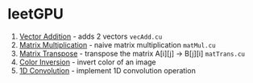 # leetGPU

1. [Vector Addition](https://leetgpu.com/challenges/vector-addition) - adds 2 vectors `vecAdd.cu`
2. [Matrix Multiplication](https://leetgpu.com/challenges/matrix-multiplication) - naive matrix multiplication `matMul.cu`
3. [Matrix Transpose](https://leetgpu.com/challenges/matrix-transpose) - transpose the matrix A[i][j] -> B[j][i]       `matTrans.cu`
4. [Color Inversion](https://leetgpu.com/challenges/color-inversion) - invert color of an image
5. [1D Convolution](https://leetgpu.com/challenges/1d-convolution) - implement 1D convolution operation
